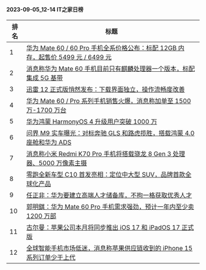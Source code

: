 #### 2023-09-05_12-14  IT之家日榜

| 排名 | 标题|
| --- | ---|
| 1 | [华为 Mate 60 / 60 Pro 手机全系价格公布：标配 12GB 内存，起售价 5499 元 / 6499 元](https://www.ithome.com/0/716/833.htm) |
| 2 | [消息称华为 Mate 60 手机目前只有麒麟处理器一个版本，标配集成 5G 基带](https://www.ithome.com/0/716/812.htm) |
| 3 | [迅雷 12 正式版悄然发布：下载界面独立，操作流畅度改善](https://www.ithome.com/0/716/874.htm) |
| 4 | [华为 Mate 60 / Pro 系列手机销售火爆，消息称加单至 1500 万-1700 万台](https://www.ithome.com/0/716/781.htm) |
| 5 | [华为鸿蒙 HarmonyOS 4 升级用户突破 1000 万](https://www.ithome.com/0/716/789.htm) |
| 6 | [问界 M9 实车曝光：对标奔驰 GLS 和路虎揽胜，搭载鸿蒙 4.0 座舱和华为 ADS](https://www.ithome.com/0/716/881.htm) |
| 7 | [消息称小米 Redmi K70 Pro 手机将搭载骁龙 8 Gen 3 处理器、5000 万像素主摄](https://www.ithome.com/0/716/826.htm) |
| 8 | [零跑全新车型 C10 首发亮相：定位中大型 SUV，品牌首款全球化产品](https://www.ithome.com/0/716/878.htm) |
| 9 | [任正非：华为要建立高端人才储备库，不拘一格获取优秀人才](https://www.ithome.com/0/716/797.htm) |
| 10 | [郭明錤：华为 Mate 60 Pro 手机需求强劲，预计一年内至少卖 1200 万部](https://www.ithome.com/0/716/958.htm) |
| 11 | [古尔曼：苹果公司本月将同步推出 iOS 17 和 iPadOS 17 正式版](https://www.ithome.com/0/716/842.htm) |
| 12 | [全球智能手机市场低迷，消息称苹果供应链收到的 iPhone 15 系列订单少于上代](https://www.ithome.com/0/716/889.htm) |
